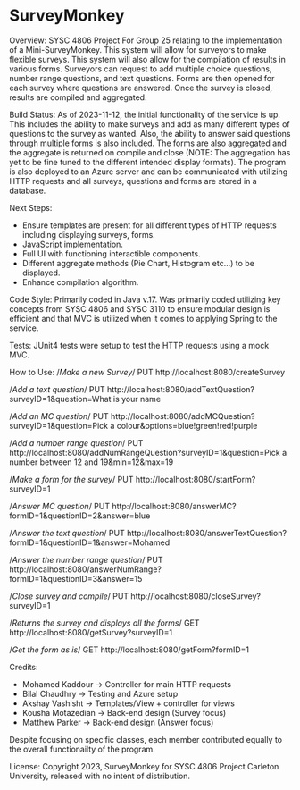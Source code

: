 # SurveyMonkey
Overview: SYSC 4806 Project For Group 25 relating to the implementation of a Mini-SurveyMonkey. This system will allow for surveyors to make flexible surveys. This system will also allow for the compilation of results in various forms. Surveyors can request to add multiple choice questions, number range questions, and text questions. Forms are then opened for each survey where questions are answered. Once the survey is closed, results are compiled and aggregated. 

Build Status: As of 2023-11-12, the initial functionality of the service is up. This includes the ability to make surveys and add as many different types of questions to the survey as wanted. Also, the ability to answer said questions through multiple forms is also included. The forms are also aggregated and the aggregate is returned on compile and close (NOTE: The aggregation has yet to be fine tuned to the different intended display formats). The program is also deployed to an Azure server and can be communicated with utilizing HTTP requests and all surveys, questions and forms are stored in a database. 

Next Steps:
- Ensure templates are present for all different types of HTTP requests including displaying surveys, forms.
- JavaScript implementation. 
- Full UI with functioning interactible components.
- Different aggregate methods (Pie Chart, Histogram etc...) to be displayed.
- Enhance compilation algorithm.

Code Style: Primarily coded in Java v.17. Was primarily coded utilizing key concepts from SYSC 4806 and SYSC 3110 to ensure modular design is efficient and that MVC is utilized when it comes to applying Spring to the service. 

Tests: JUnit4 tests were setup to test the HTTP requests using a mock MVC. 

How to Use:
/*Make a new Survey*/
PUT http://localhost:8080/createSurvey

/*Add a text question*/
PUT http://localhost:8080/addTextQuestion?surveyID=1&question=What is your name

/*Add an MC question*/
PUT http://localhost:8080/addMCQuestion?surveyID=1&question=Pick a colour&options=blue!green!red!purple

/*Add a number range question*/
PUT http://localhost:8080/addNumRangeQuestion?surveyID=1&question=Pick a number between 12 and 19&min=12&max=19

/*Make a form for the survey*/
PUT http://localhost:8080/startForm?surveyID=1

/*Answer MC question*/
PUT http://localhost:8080/answerMC?formID=1&questionID=2&answer=blue

/*Answer the text question*/
PUT http://localhost:8080/answerTextQuestion?formID=1&questionID=1&answer=Mohamed

/*Answer the number range question*/
PUT http://localhost:8080/answerNumRange?formID=1&questionID=3&answer=15

/*Close survey and compile*/
PUT http://localhost:8080/closeSurvey?surveyID=1

/*Returns the survey and displays all the forms*/
GET http://localhost:8080/getSurvey?surveyID=1

/*Get the form as is*/
GET http://localhost:8080/getForm?formID=1

Credits:

- Mohamed Kaddour -> Controller for main HTTP requests
- Bilal Chaudhry -> Testing and Azure setup
- Akshay Vashisht -> Templates/View + controller for views
- Kousha Motazedian -> Back-end design (Survey focus)
- Matthew Parker -> Back-end design (Answer focus)

Despite focusing on specific classes, each member contributed equally to the overall functionailty of the program.

License: Copyright 2023, SurveyMonkey for SYSC 4806 Project Carleton University, released with no intent of distribution.
